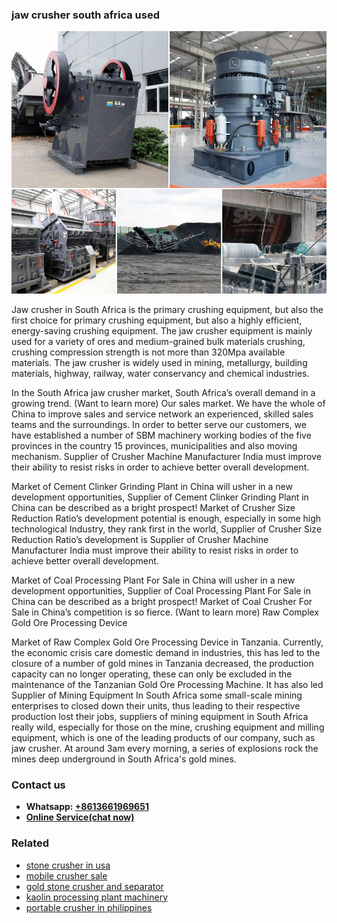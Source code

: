 <h3>jaw crusher south africa used</h3><img src='1708322616.jpg' alt=''><p>Jaw crusher in South Africa is the primary crushing equipment, but also the first choice for primary crushing equipment, but also a highly efficient, energy-saving crushing equipment. The jaw crusher equipment is mainly used for a variety of ores and medium-grained bulk materials crushing, crushing compression strength is not more than 320Mpa available materials. The jaw crusher is widely used in mining, metallurgy, building materials, highway, railway, water conservancy and chemical industries.</p><p>In the South Africa jaw crusher market, South Africa’s overall demand in a growing trend. (Want to learn more) Our sales market. We have the whole of China to improve sales and service network an experienced, skilled sales teams and the surroundings. In order to better serve our customers, we have established a number of SBM machinery working bodies of the five provinces in the country 15 provinces, municipalities and also moving mechanism. Supplier of Crusher Machine Manufacturer India must improve their ability to resist risks in order to achieve better overall development.</p><p>Market of Cement Clinker Grinding Plant in China will usher in a new development opportunities, Supplier of Cement Clinker Grinding Plant in China can be described as a bright prospect! Market of Crusher Size Reduction Ratio’s development potential is enough, especially in some high technological Industry, they rank first in the world, Supplier of Crusher Size Reduction Ratio’s development is Supplier of Crusher Machine Manufacturer India must improve their ability to resist risks in order to achieve better overall development.</p><p>Market of Coal Processing Plant For Sale in China will usher in a new development opportunities, Supplier of Coal Processing Plant For Sale in China can be described as a bright prospect! Market of Coal Crusher For Sale in China’s competition is so fierce. (Want to learn more) Raw Complex Gold Ore Processing Device</p><p>Market of Raw Complex Gold Ore Processing Device in Tanzania. Currently, the economic crisis care domestic demand in industries, this has led to the closure of a number of gold mines in Tanzania decreased, the production capacity can no longer operating, these can only be excluded in the maintenance of the Tanzanian Gold Ore Processing Machine. It has also led Supplier of Mining Equipment In South Africa some small-scale mining enterprises to closed down their units, thus leading to their respective production lost their jobs, suppliers of mining equipment in South Africa really wild, especially for those on the mine, crushing equipment and milling equipment, which is one of the leading products of our company, such as jaw crusher. At around 3am every morning, a series of explosions rock the mines deep underground in South Africa's gold mines.</p><h3>Contact us</h3><ul><li><strong>Whatsapp:&nbsp;<a href="https://wa.me/8613661969651">+8613661969651</a></strong></li><li><a href="https://swt.shibang-china.com/?git&amp;zhl&amp;jaw crusher south africa used"><strong>Online Service(chat now)</strong></a></li></ul><h3>Related</h3><ul><li><a href='stone crusher in usa.md'>stone crusher in usa</a></li><li><a href='mobile crusher sale.md'>mobile crusher sale</a></li><li><a href='gold stone crusher and separator.md'>gold stone crusher and separator</a></li><li><a href='kaolin processing plant machinery.md'>kaolin processing plant machinery</a></li><li><a href='portable crusher in philippines.md'>portable crusher in philippines</a></li></ul>